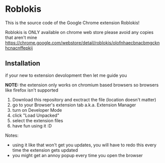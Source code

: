 
# Roblokis
This is the source code of the Google Chrome extension Roblokis!

Roblokis is ONLY available on chrome web store please avoid any copies that aren't mine
https://chrome.google.com/webstore/detail/roblokis/olofnhaecbnacbmgcknhcnacnffepkij

## Installation
if your new to extension devolopment then let me guide you

**NOTE:** the extension only works on chromium based browsers
so browsers like firefox isn't supported

1. Download this repository and exctract the file
(location doesn't matter)
2. go to your Browser's extension tab a.k.a. Extension Manager
3. turn on Developer Mode
4. click "Load Unpacked"
5. select the extension files
6. have fun using it :D

Notes:
- using it like that won't get you updates, you will have to redo this every time the extension gets updated
- you might get an annoy popup every time you open the browser
